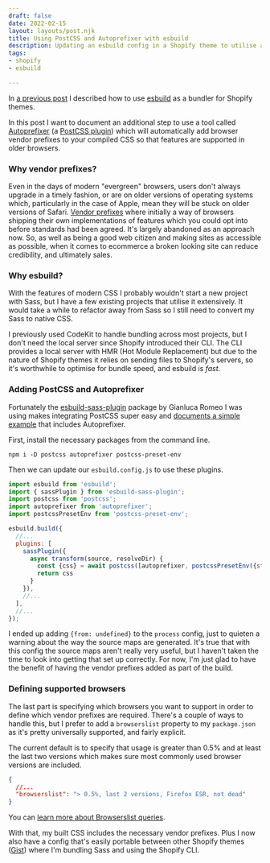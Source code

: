 ```yaml
---
draft: false
date: 2022-02-15
layout: layouts/post.njk
title: Using PostCSS and Autoprefixer with esbuild
description: Updating an esbuild config in a Shopify theme to utilise autoprefixer.
tags:
- shopify
- esbuild

---
```

In [a previous post](/posts/shopify-theme-development-with-esbuild/) I described how to use [esbuild](https://esbuild.github.io/) as a bundler for Shopify themes.

In this post I want to document an additional step to use a tool called [Autoprefixer](https://github.com/postcss/autoprefixer) (a [PostCSS plugin](https://github.com/postcss/postcss)) which will automatically add browser vendor prefixes to your compiled CSS so that features are supported in older browsers.

### Why vendor prefixes?

Even in the days of modern "evergreen" browsers, users don't always upgrade in a timely fashion, or are on older versions of operating systems which, particularly in the case of Apple, mean they will be stuck on older versions of Safari. [Vendor prefixes](https://developer.mozilla.org/en-US/docs/Glossary/Vendor_Prefix) where initially a way of browsers shipping their own implementations of features which you could opt into before standards had been agreed. It's largely abandoned as an approach now. So, as well as being a good web citizen and making sites as accessible as possible, when it comes to ecommerce a broken looking site can reduce credibility, and ultimately sales.

### Why esbuild?

With the features of modern CSS I probably wouldn't start a new project with Sass, but I have a few existing projects that utilise it extensively. It would take a while to refactor away from Sass so I still need to convert my Sass to native CSS.

I previously used CodeKit to handle bundling across most projects, but I don't need the local server since Shopify introduced their CLI. The CLI provides a local server with HMR (Hot Module Replacement) but due to the nature of Shopify themes it relies on sending files to Shopify's servers, so it's worthwhile to optimise for bundle speed, and esbuild is _fast_.

### Adding PostCSS and Autoprefixer

Fortunately the [esbuild-sass-plugin](https://github.com/glromeo/esbuild-sass-plugin) package by Gianluca Romeo I was using makes integrating PostCSS super easy and [documents a simple example](https://github.com/glromeo/esbuild-sass-plugin#--postcss) that includes Autoprefixer.

First, install the necessary packages from the command line.

    npm i -D postcss autoprefixer postcss-preset-env

Then we can update our `esbuild.config.js` to use these plugins.

```js
import esbuild from 'esbuild';
import { sassPlugin } from 'esbuild-sass-plugin';
import postcss from 'postcss';
import autoprefixer from 'autoprefixer';
import postcssPresetEnv from 'postcss-preset-env';

esbuild.build({
  //...
  plugins: [
    sassPlugin({
      async transform(source, resolveDir) {
        const {css} = await postcss([autoprefixer, postcssPresetEnv({stage: 0})]).process(source, {from: undefined})
        return css
      }
    }),
    //...
  ],
  //...
});
```

I ended up adding `{from: undefined}` to the `process` config, just to quieten a warning about the way the source maps are generated. It's true that with this config the source maps aren't really very useful, but I haven't taken the time to look into getting that set up correctly. For now, I'm just glad to have the benefit of having the vendor prefixes added as part of the build.

### Defining supported browsers

The last part is specifying which browsers you want to support in order to define which vendor prefixes are required. There's a couple of ways to handle this, but I prefer to add a `browserslist` property to my `package.json` as it's pretty universally supported, and fairly explicit.

The current default is to specify that usage is greater than 0.5% and at least the last two versions which makes sure most commonly used browser versions are included.

```json
{
  //...
  "browserslist": "> 0.5%, last 2 versions, Firefox ESR, not dead"
}
```

You can [learn more about Browserslist queries](https://github.com/browserslist/browserslist#queries).

With that, my built CSS includes the necessary vendor prefixes. Plus I now also have a config that's easily portable between other Shopify themes ([Gist](https://gist.github.com/mikenewbuild/2eaddfb3f5bbca0d1d07908c61725daf)) where I'm bundling Sass and using the Shopify CLI.